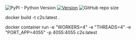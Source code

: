![PyPI - Python Version](https://img.shields.io/badge/python-3.6%7C3.7%7C3.8-blue) [![Version](https://img.shields.io/badge/version-v0.1.0-green)](https://github.com/NicoMincuzzi/curl-to-swagger) ![GitHub repo size](https://img.shields.io/github/repo-size/NicoMincuzzi/curl-to-swagger)

docker build -t c2s:latest .

docker container run -e "WORKERS=4" -e "THREADS=4" -e "PORT_APP=4055" -p 4055:4055 c2s:latest
